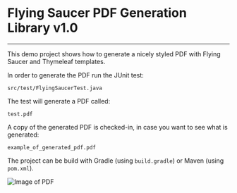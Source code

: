 # Flying Saucer PDF Generation Library v1.0
-------------------------------------------

This demo project shows how to generate a nicely styled PDF with Flying Saucer and Thymeleaf templates.

In order to generate the PDF run the JUnit test:

    src/test/FlyingSaucerTest.java
    
The test will generate a PDF called:

    test.pdf
    
A copy of the generated PDF is checked-in, in case you want to see what is generated:

    example_of_generated_pdf.pdf        

The project can be build with Gradle (using `build.gradle`) or Maven (using `pom.xml`).

![Image of PDF](screen_shot.png "Logo Title Text 1")
